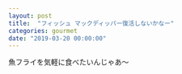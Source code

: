 ```yaml
---
layout: post
title:  "フィッシュ マックディッパー復活しないかなー"
categories: gourmet
date: "2019-03-20 00:00:00"
---
```



魚フライを気軽に食べたいんじゃあ〜
